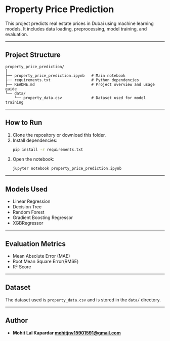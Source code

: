 # Property Price Prediction

This project predicts real estate prices in Dubai using machine learning models. It includes data loading, preprocessing, model training, and evaluation.

---

## Project Structure

```
property_price_prediction/
│
├── property_price_prediction.ipynb   # Main notebook
├── requirements.txt                  # Python dependencies
├── README.md                         # Project overview and usage guide
└── data/
    └── property_data.csv             # Dataset used for model training
```

---

## How to Run

1. Clone the repository or download this folder.
2. Install dependencies:
   ```bash
   pip install -r requirements.txt
   ```
3. Open the notebook:
   ```bash
   jupyter notebook property_price_prediction.ipynb
   ```

---

## Models Used

- Linear Regression
- Decision Tree
- Random Forest
- Gradient Boosting Regressor
- XGBRegressor

---

## Evaluation Metrics

- Mean Absolute Error (MAE)
- Root Mean Square Error(RMSE)
- R² Score

---

## Dataset

The dataset used is `property_data.csv` and is stored in the `data/` directory.

---

## Author

- **Mohit Lal Kapardar
   mohitjnv15901591@gmail.com**

